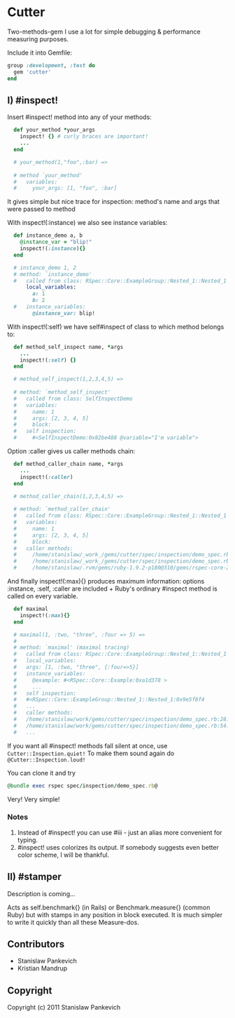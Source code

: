 # Cutter

Two-methods-gem I use a lot for simple debugging & performance measuring purposes.

Include it into Gemfile:

```ruby
group :development, :test do
  gem 'cutter'
end
```

## I) #inspect! 

Insert #inspect! method into any of your methods:

```ruby
  def your_method *your_args
    inspect! {} # curly braces are important!    
    ...
  end

  # your_method(1,"foo",:bar) => 
  
  # method `your_method'
  #   variables: 
  #     your_args: [1, "foo", :bar]
```

It gives simple but nice trace for inspection: method's name and args that were passed to method

With inspect!(:instance) we also see instance variables:

```ruby
  def instance_demo a, b 
    @instance_var = "blip!"
    inspect!(:instance){}
  end

  # instance_demo 1, 2
  # method: `instance_demo' 
  #   called from class: RSpec::Core::ExampleGroup::Nested_1::Nested_1
      local_variables: 
        a: 1
        b: 2
  #   instance_variables: 
        @instance_var: blip!
```

With inspect!(:self) we have self#inspect of class to which method belongs to:

```ruby  
  def method_self_inspect name, *args
    ...
    inspect!(:self) {}
  end

  # method_self_inspect(1,2,3,4,5) =>
  
  # method: `method_self_inspect'
  #   called from class: SelfInspectDemo
  #   variables: 
  #     name: 1
  #     args: [2, 3, 4, 5]
  #     block: 
  #   self inspection:
  #     #<SelfInspectDemo:0x82be488 @variable="I'm variable">
```

Option :caller gives us caller methods chain:

```ruby  
  def method_caller_chain name, *args
    ...
    inspect!(:caller)
  end

  # method_caller_chain(1,2,3,4,5) => 
  
  # method: `method_caller_chain'
  #   called from class: RSpec::Core::ExampleGroup::Nested_1::Nested_1
  #   variables: 
  #     name: 1
  #     args: [2, 3, 4, 5]
  #     block: 
  #   caller methods: 
  #     /home/stanislaw/_work_/gems/cutter/spec/inspection/demo_spec.rb:33:in `method_caller_chain'
  #     /home/stanislaw/_work_/gems/cutter/spec/inspection/demo_spec.rb:40:in `block (3 levels) in <top (required)>' 
  #     /home/stanislaw/.rvm/gems/ruby-1.9.2-p180@310/gems/rspec-core-2.6.4/lib/rspec/core/example.rb:48:in `instance_eval'
```

And finally inspect!(:max){} produces maximum information: options
:instance, :self, :caller are included + Ruby's ordinary #inspect method
is called on every variable.

```ruby
  def maximal
    inspect!(:max){}
  end

  # maximal(1, :two, "three", :four => 5) =>
  #
  # method: `maximal' (maximal tracing)
  #   called from class: RSpec::Core::ExampleGroup::Nested_1::Nested_1
  #   local_variables: 
  #   args: [1, :two, "three", {:four=>5}]
  #   instance_variables: 
  #     @example: #<RSpec::Core::Example:0xa1d378 >
  #     ...
  #   self inspection:
  #   #<RSpec::Core::ExampleGroup::Nested_1::Nested_1:0x9e5f8f4
  #   ...
  #   caller methods: 
  #   /home/stanislaw/work/gems/cutter/spec/inspection/demo_spec.rb:28:in `maximal'
  #   /home/stanislaw/work/gems/cutter/spec/inspection/demo_spec.rb:54:in `block (3 levels) in <top (required)>'
  #   ...
```

If you want all #inspect! methods fall silent at once, use
```Cutter::Inspection.quiet!```
To make them sound again do
```@Cutter::Inspection.loud!```

You can clone it and try 

```ruby
@bundle exec rspec spec/inspection/demo_spec.rb@
```  

Very! Very simple!

### Notes
1. Instead of #inspect! you can use #iii - just an alias more convenient for typing.
2. #inspect! uses colorizes its output. If somebody suggests even better color scheme, I will be thankful.

## II) #stamper

Description is coming...

Acts as self.benchmark{} (in Rails) or Benchmark.measure{} (common Ruby) but with stamps in any position in block executed.
It is much simpler to write it quickly than all these Measure-dos.

## Contributors

* Stanislaw Pankevich
* Kristian Mandrup

## Copyright

Copyright (c) 2011 Stanislaw Pankevich
